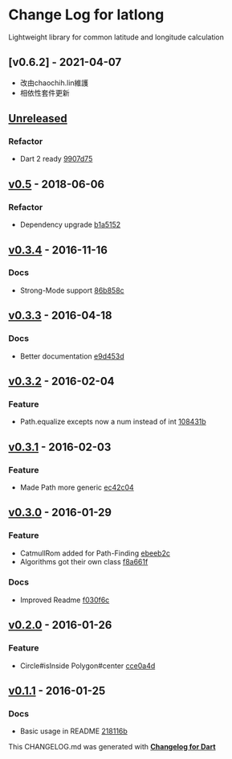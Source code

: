 # Change Log for latlong
Lightweight library for common latitude and longitude calculation

## [v0.6.2] - 2021-04-07
* 改由chaochih.lin維護
* 相依性套件更新

## [Unreleased](http://github.com/mikemitterer/dart-latlong/compare/v0.6...HEAD)

### Refactor
* Dart 2 ready [9907d75](https://github.com/mikemitterer/dart-latlong/commit/9907d75acb720b0840f50e0c984c2e03db2764eb)

## [v0.5](http://github.com/mikemitterer/dart-latlong/compare/v0.4...v0.5) - 2018-06-06

### Refactor
* Dependency upgrade [b1a5152](https://github.com/mikemitterer/dart-latlong/commit/b1a5152934fef2425755d718ce232dfb7ee254bd)

## [v0.3.4](http://github.com/mikemitterer/dart-latlong/compare/v0.3.3...v0.3.4) - 2016-11-16

### Docs
* Strong-Mode support [86b858c](https://github.com/mikemitterer/dart-latlong/commit/86b858c8554bf9fcdda56ab33c247f34d8b17616)

## [v0.3.3](http://github.com/mikemitterer/dart-latlong/compare/v0.3.2...v0.3.3) - 2016-04-18

### Docs
* Better documentation [e9d453d](https://github.com/mikemitterer/dart-latlong/commit/e9d453d2b25ef8c8694b317882cf44ba50b5c028)

## [v0.3.2](http://github.com/mikemitterer/dart-latlong/compare/v0.3.1...v0.3.2) - 2016-02-04

### Feature
* Path.equalize excepts now a num instead of int [108431b](https://github.com/mikemitterer/dart-latlong/commit/108431ba9bcf326f4b551ea090c240be255315e6)

## [v0.3.1](http://github.com/mikemitterer/dart-latlong/compare/v0.3.0...v0.3.1) - 2016-02-03

### Feature
* Made Path more generic [ec42c04](https://github.com/mikemitterer/dart-latlong/commit/ec42c042cf9a7ec1d82e68a9458063713ec2b18b)

## [v0.3.0](http://github.com/mikemitterer/dart-latlong/compare/v0.2.1...v0.3.0) - 2016-01-29

### Feature
* CatmullRom added for Path-Finding [ebeeb2c](https://github.com/mikemitterer/dart-latlong/commit/ebeeb2c36e8c1368bda2e882426298e3f22c06b5)
* Algorithms got their own class [f8a661f](https://github.com/mikemitterer/dart-latlong/commit/f8a661fa80485853f2fafe774b52fd417dbb174f)

### Docs
* Improved Readme [f030f6c](https://github.com/mikemitterer/dart-latlong/commit/f030f6cb89cb71d4ae9d29a3b7ffa13b7ea2bac8)

## [v0.2.0](http://github.com/mikemitterer/dart-latlong/compare/v0.1.2...v0.2.0) - 2016-01-26

### Feature
* Circle#isInside Polygon#center [cce0a4d](https://github.com/mikemitterer/dart-latlong/commit/cce0a4da93f03977a4545c6470c85b5d5243637e)

## [v0.1.1](http://github.com/mikemitterer/dart-latlong/compare/v0.1.0...v0.1.1) - 2016-01-25

### Docs
* Basic usage in README [218116b](https://github.com/mikemitterer/dart-latlong/commit/218116bcab24af05d6a793ef4f4c3e32b96202e4)


This CHANGELOG.md was generated with [**Changelog for Dart**](https://pub.dartlang.org/packages/changelog)

